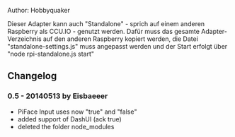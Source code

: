 Author: Hobbyquaker

Dieser Adapter kann auch "Standalone" - sprich auf einem anderen Raspberry als CCU.IO - genutzt werden.
Dafür muss das gesamte Adapter-Verzeichnis auf den anderen Raspberry kopiert werden, die Datei "standalone-settings.js"
muss angepasst werden und der Start erfolgt über "node rpi-standalone.js start"

## Changelog

### 0.5 - 20140513 by Eisbaeeer
* PiFace Input uses now "true" and "false"
* added support of DashUI (ack true)
* deleted the folder node_modules


